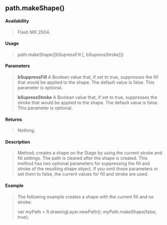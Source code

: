 ## path.makeShape()

#### Availability

> Flash MX 2004.

#### Usage

> path.makeShape(\[bSupressFill \[, bSupressStroke\]\])

#### Parameters

> **bSuppressFill** A Boolean value that, if set to true, suppresses the fill that would be applied to the shape. The default value is false. This parameter is optional.
>
> **bSupressStroke** A Boolean value that, if set to true, suppresses the stroke that would be applied to the shape. The default value is false. This parameter is optional.

#### Returns

> Nothing.

#### Description

> Method; creates a shape on the Stage by using the current stroke and fill settings. The path is cleared after the shape is created. This method has two optional parameters for suppressing the fill and stroke of the resulting shape object. If you omit these parameters or set them to false, the current values for fill and stroke are used.

#### Example

> The following example creates a shape with the current fill and no stroke:
>
> var myPath = fl.drawingLayer.newPath(); myPath.makeShape(false, true);
